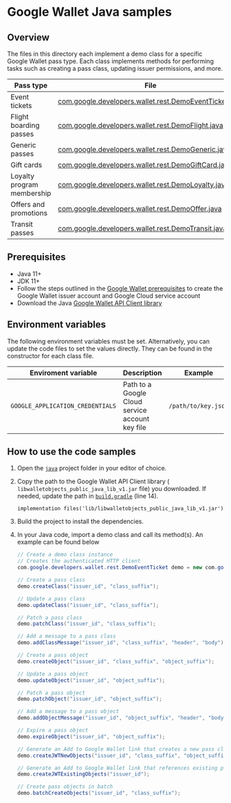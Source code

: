 # Google Wallet Java samples

## Overview

The files in this directory each implement a demo class for a specific Google
Wallet pass type. Each class implements methods for performing tasks such as
creating a pass class, updating issuer permissions, and more.

| Pass type                  | File                                                         |
|----------------------------|--------------------------------------------------------------|
| Event tickets              | [com.google.developers.wallet.rest.DemoEventTicket.java](./src/main/java/com.google.developers.wallet.rest.DemoEventTicket.java) |
| Flight boarding passes     | [com.google.developers.wallet.rest.DemoFlight.java](./src/main/java/com.google.developers.wallet.rest.DemoFlight.java)           |
| Generic passes             | [com.google.developers.wallet.rest.DemoGeneric.java](./src/main/java/com.google.developers.wallet.rest.DemoGeneric.java)         |
| Gift cards                 | [com.google.developers.wallet.rest.DemoGiftCard.java](./src/main/java/com.google.developers.wallet.rest.DemoGiftCard.java)       |
| Loyalty program membership | [com.google.developers.wallet.rest.DemoLoyalty.java](./src/main/java/com.google.developers.wallet.rest.DemoLoyalty.java)         |
| Offers and promotions      | [com.google.developers.wallet.rest.DemoOffer.java](./src/main/java/com.google.developers.wallet.rest.DemoOffer.java)             |
| Transit passes             | [com.google.developers.wallet.rest.DemoTransit.java](./src/main/java/com.google.developers.wallet.rest.DemoTransit.java)         |

## Prerequisites

*   Java 11+
*   JDK 11+
*   Follow the steps outlined in the
    [Google Wallet prerequisites](https://developers.google.com/wallet/generic/web/prerequisites)
    to create the Google Wallet issuer account and Google Cloud service account
*   Download the Java
    [Google Wallet API Client library](https://developers.google.com/wallet/generic/resources/libraries#java)

## Environment variables

The following environment variables must be set. Alternatively, you can update
the code files to set the values directly. They can be found in the constructor
for each class file.

| Enviroment variable              | Description                                     | Example             |
|----------------------------------|-------------------------------------------------|---------------------|
| `GOOGLE_APPLICATION_CREDENTIALS` | Path to a Google Cloud service account key file | `/path/to/key.json` |

## How to use the code samples

1.  Open the [`java`](./java/) project folder in your editor of choice.
2.  Copy the path to the Google Wallet API Client library (
    `libwalletobjects_public_java_lib_v1.jar` file) you downloaded. If needed,
    update the path in [`build.gradle`](./build.gradle) (line 14).

    ```plain
    implementation files('lib/libwalletobjects_public_java_lib_v1.jar')
    ```

3.  Build the project to install the dependencies.
4.  In your Java code, import a demo class and call its method(s). An example
    can be found below

    ```java
    // Create a demo class instance
    // Creates the authenticated HTTP client
    com.google.developers.wallet.rest.DemoEventTicket demo = new com.google.developers.wallet.rest.DemoEventTicket();

    // Create a pass class
    demo.createClass("issuer_id", "class_suffix");

    // Update a pass class
    demo.updateClass("issuer_id", "class_suffix");

    // Patch a pass class
    demo.patchClass("issuer_id", "class_suffix");

    // Add a message to a pass class
    demo.addClassMessage("issuer_id", "class_suffix", "header", "body");

    // Create a pass object
    demo.createObject("issuer_id", "class_suffix", "object_suffix");

    // Update a pass object
    demo.updateObject("issuer_id", "object_suffix");

    // Patch a pass object
    demo.patchObject("issuer_id", "object_suffix");

    // Add a message to a pass object
    demo.addObjectMessage("issuer_id", "object_suffix", "header", "body");

    // Expire a pass object
    demo.expireObject("issuer_id", "object_suffix");

    // Generate an Add to Google Wallet link that creates a new pass class and object
    demo.createJWTNewObjects("issuer_id", "class_suffix", "object_suffix");

    // Generate an Add to Google Wallet link that references existing pass object(s)
    demo.createJWTExistingObjects("issuer_id");

    // Create pass objects in batch
    demo.batchCreateObjects("issuer_id", "class_suffix");
    ```
